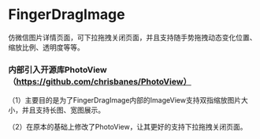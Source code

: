 # FingerDragImage
仿微信图片详情页面，可下拉拖拽关闭页面，并且支持随手势拖拽动态变化位置、缩放比例、透明度等等。

### 内部引入开源库PhotoView（https://github.com/chrisbanes/PhotoView）
（1）主要目的是为了FingerDragImage内部的ImageView支持双指缩放图片大小，并且支持长图、宽图展示。

（2）在原本的基础上修改了PhotoView，让其更好的支持下拉拖拽关闭页面。
